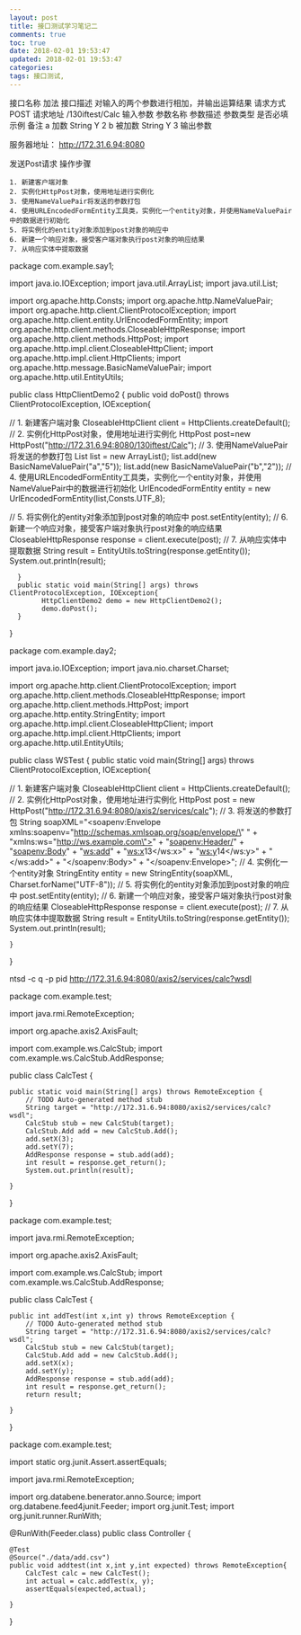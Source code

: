 ```yaml
---
layout: post
title: 接口测试学习笔记二
comments: true
toc: true
date: 2018-02-01 19:53:47
updated: 2018-02-01 19:53:47
categories:
tags: 接口测试,
---
```


接口名称
加法
接口描述
对输入的两个参数进行相加，并输出运算结果
请求方式
POST
请求地址
/130iftest/Calc
输入参数
参数名称
参数描述
参数类型
是否必填
示例
备注
a
加数
String
Y
2
b
被加数
String
Y
3
输出参数

服务器地址：
http://172.31.6.94:8080

发送Post请求 操作步骤

    1. 新建客户端对象
    2. 实例化HttpPost对象，使用地址进行实例化
    3. 使用NameValuePair将发送的参数打包
    4. 使用URLEncodedFormEntity工具类，实例化一个entity对象，并使用NameValuePair中的数据进行初始化
    5. 将实例化的entity对象添加到post对象的响应中
    6. 新建一个响应对象，接受客户端对象执行post对象的响应结果
    7. 从响应实体中提取数据


package com.example.say1;

import java.io.IOException;
import java.util.ArrayList;
import java.util.List;

import org.apache.http.Consts;
import org.apache.http.NameValuePair;
import org.apache.http.client.ClientProtocolException;
import org.apache.http.client.entity.UrlEncodedFormEntity;
import org.apache.http.client.methods.CloseableHttpResponse;
import org.apache.http.client.methods.HttpPost;
import org.apache.http.impl.client.CloseableHttpClient;
import org.apache.http.impl.client.HttpClients;
import org.apache.http.message.BasicNameValuePair;
import org.apache.http.util.EntityUtils;

public class HttpClientDemo2 {
      public void doPost() throws ClientProtocolException, IOException{

//          1. 新建客户端对象
            CloseableHttpClient client = HttpClients.createDefault();
//          2. 实例化HttpPost对象，使用地址进行实例化
            HttpPost post=new HttpPost("http://172.31.6.94:8080/130iftest/Calc");
//          3. 使用NameValuePair将发送的参数打包
            List<NameValuePair> list = new ArrayList<NameValuePair>();
            list.add(new BasicNameValuePair("a","5"));
            list.add(new BasicNameValuePair("b","2"));
//          4. 使用URLEncodedFormEntity工具类，实例化一个entity对象，并使用NameValuePair中的数据进行初始化
            UrlEncodedFormEntity entity = new UrlEncodedFormEntity(list,Consts.UTF_8);

//          5. 将实例化的entity对象添加到post对象的响应中
            post.setEntity(entity);
//          6. 新建一个响应对象，接受客户端对象执行post对象的响应结果
            CloseableHttpResponse response = client.execute(post);
//          7. 从响应实体中提取数据
            String result = EntityUtils.toString(response.getEntity());
            System.out.println(result);

      }
      public static void main(String[] args) throws ClientProtocolException, IOException{
            HttpClientDemo2 demo = new HttpClientDemo2();
            demo.doPost();
      }

}

package com.example.day2;

import java.io.IOException;
import java.nio.charset.Charset;

import org.apache.http.client.ClientProtocolException;
import org.apache.http.client.methods.CloseableHttpResponse;
import org.apache.http.client.methods.HttpPost;
import org.apache.http.entity.StringEntity;
import org.apache.http.impl.client.CloseableHttpClient;
import org.apache.http.impl.client.HttpClients;
import org.apache.http.util.EntityUtils;

public class WSTest {
    public static void main(String[] args) throws ClientProtocolException, IOException{

//        1. 新建客户端对象
        CloseableHttpClient client = HttpClients.createDefault();
//        2. 实例化HttpPost对象，使用地址进行实例化
        HttpPost post = new HttpPost("http://172.31.6.94:8080/axis2/services/calc");
//        3. 将发送的参数打包
        String soapXML="<soapenv:Envelope xmlns:soapenv=\"http://schemas.xmlsoap.org/soap/envelope/\" "
                + "xmlns:ws=\"http://ws.example.com\">"
                + "<soapenv:Header/>"
                + "<soapenv:Body>"
                + "<ws:add>"
                + "<ws:x>13</ws:x>"
                + "<ws:y>14</ws:y>"
                + "</ws:add>"
                + "</soapenv:Body>"
                + "</soapenv:Envelope>";
//        4. 实例化一个entity对象
        StringEntity entity = new StringEntity(soapXML, Charset.forName("UTF-8"));
//        5. 将实例化的entity对象添加到post对象的响应中
        post.setEntity(entity);
//        6. 新建一个响应对象，接受客户端对象执行post对象的响应结果
        CloseableHttpResponse response = client.execute(post);
//        7. 从响应实体中提取数据
        String result = EntityUtils.toString(response.getEntity());
        System.out.println(result);

    }
}

ntsd -c q -p pid
http://172.31.6.94:8080/axis2/services/calc?wsdl

package com.example.test;

import java.rmi.RemoteException;

import org.apache.axis2.AxisFault;

import com.example.ws.CalcStub;
import com.example.ws.CalcStub.AddResponse;

public class CalcTest {

    public static void main(String[] args) throws RemoteException {
        // TODO Auto-generated method stub
        String target = "http://172.31.6.94:8080/axis2/services/calc?wsdl";
        CalcStub stub = new CalcStub(target);
        CalcStub.Add add = new CalcStub.Add();
        add.setX(3);
        add.setY(7);
        AddResponse response = stub.add(add);
        int result = response.get_return();
        System.out.println(result);

    }

}


package com.example.test;

import java.rmi.RemoteException;

import org.apache.axis2.AxisFault;

import com.example.ws.CalcStub;
import com.example.ws.CalcStub.AddResponse;

public class CalcTest {

    public int addTest(int x,int y) throws RemoteException {
        // TODO Auto-generated method stub
        String target = "http://172.31.6.94:8080/axis2/services/calc?wsdl";
        CalcStub stub = new CalcStub(target);
        CalcStub.Add add = new CalcStub.Add();
        add.setX(x);
        add.setY(y);
        AddResponse response = stub.add(add);
        int result = response.get_return();
        return result;

    }

}

package com.example.test;

import static org.junit.Assert.assertEquals;

import java.rmi.RemoteException;

import org.databene.benerator.anno.Source;
import org.databene.feed4junit.Feeder;
import org.junit.Test;
import org.junit.runner.RunWith;

@RunWith(Feeder.class)
public class Controller {

    @Test
    @Source("./data/add.csv")
    public void addtest(int x,int y,int expected) throws RemoteException{
        CalcTest calc = new CalcTest();
        int actual = calc.addTest(x, y);
        assertEquals(expected,actual);

    }

}
